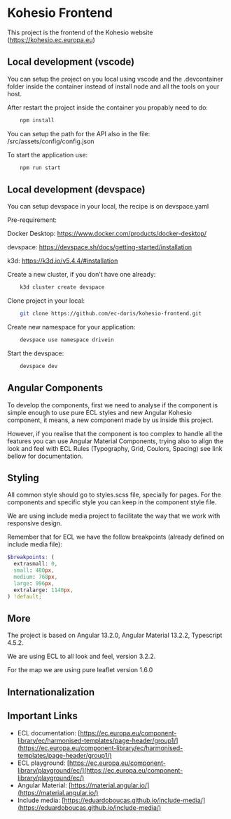# Kohesio Frontend

This project is the frontend of the Kohesio website (<https://kohesio.ec.europa.eu>)

## Local development (vscode)

You can setup the project on you local using vscode and the .devcontainer folder inside the container instead of install node and all the tools on your host.

After restart the project inside the container you propably need to do:

```sh
    npm install
```

You can setup the path for the API also in the file: /src/assets/config/config.json

To start the application use:

```sh
    npm run start
```

## Local development (devspace)

You can setup devspace in your local, the recipe is on devspace.yaml

Pre-requirement:

Docker Desktop: https://www.docker.com/products/docker-desktop/

devspace: https://devspace.sh/docs/getting-started/installation

k3d: https://k3d.io/v5.4.4/#installation

Create a new cluster, if you don’t have one already:

```sh
    k3d cluster create devspace
```

Clone project in your local:

```sh
    git clone https://github.com/ec-doris/kohesio-frontend.git
```

Create new namespace for your application:
```sh
    devspace use namespace drivein
```

Start the devspace:
```sh
    devspace dev
```



## Angular Components

To develop the components, first we need to analyse if the component is simple enough to use pure ECL styles and new Angular Kohesio component, it means, a new component made by us inside this project.

However, if you realise that the component is too complex to handle all the features you can use Angular Material Components, trying also to align the look and feel with ECL Rules (Typography, Grid, Coulors, Spacing) see link bellow for documentation.

## Styling

All common style should go to styles.scss file, specially for pages. For the components and specific style you can keep in the component style file.

We are using include media project to facilitate the way that we work with responsive design.

Remember that for ECL we have the follow breakpoints (already defined on include media file):

```scss
$breakpoints: (
  extrasmall: 0,
  small: 480px,
  medium: 768px,
  large: 996px,
  extralarge: 1140px,
) !default;
```

## More

The project is based on Angular 13.2.0, Angular Material 13.2.2, Typescript 4.5.2.

We are using ECL to all look and feel, version 3.2.2.

For the map we are using pure leaflet version 1.6.0

## Internationalization



## Important Links

- ECL documentation: [https://ec.europa.eu/component-library/ec/harmonised-templates/page-header/group1/](https://ec.europa.eu/component-library/ec/harmonised-templates/page-header/group1/)
- ECL playground: [https://ec.europa.eu/component-library/playground/ec/](https://ec.europa.eu/component-library/playground/ec/)
- Angular Material: [https://material.angular.io/](https://material.angular.io/)
- Include media: [https://eduardoboucas.github.io/include-media/](https://eduardoboucas.github.io/include-media/)

